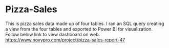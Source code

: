 # Pizza-Sales
This is pizza sales data made up of four tables. I ran an SQL query creating a view from the four tables and exported to Power BI for visualization. Follow below link to view dashboard on web.
https://www.novypro.com/project/pizza-sales-report-47
